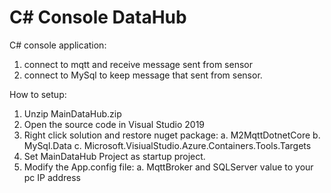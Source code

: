 # C# Console DataHub
C# console application:
1. connect to mqtt and receive message sent from sensor
2. connect to MySql to keep message that sent from sensor.

How to setup:
1. Unzip MainDataHub.zip 
2. Open the source code in Visual Studio 2019
3. Right click solution and restore nuget package:
	 a. M2MqttDotnetCore
	 b. MySql.Data
	 c. Microsoft.VisiualStudio.Azure.Containers.Tools.Targets
4. Set MainDataHub Project as startup project.
5. Modify the App.config file:
	 a. MqttBroker and SQLServer value to your pc IP address
